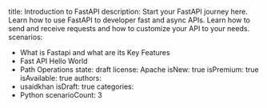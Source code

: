 title: Introduction to FastAPI
description: Start your FastAPI journey here. Learn how to use FastAPI to developer
  fast and async APIs. Learn how to send and receive requests and how to customize
  your API to your needs.
scenarios:
- What is Fastapi and what are its Key Features
- Fast API Hello World
- Path Operations
state: draft
license: Apache
isNew: true
isPremium: true
isAvailable: true
authors:
- usaidkhan
isDraft: true
categories:
- Python
scenarioCount: 3
